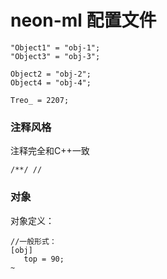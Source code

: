 # neon-ml 配置文件

```
"Object1" = "obj-1";
"Object3" = "obj-3";

Object2 = "obj-2";
Object4 = "obj-4";

Treo_ = 2207;
```

### 注释风格

注释完全和C++一致

```
/**/ //
```

### 对象

对象定义：

```
//一般形式：
[obj]
   top = 90;
~
```

